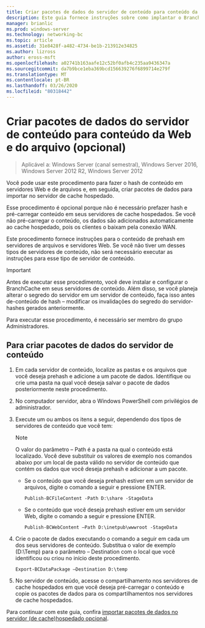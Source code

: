 ```yaml
---
title: Criar pacotes de dados do servidor de conteúdo para conteúdo da Web e do arquivo (opcional)
description: Este guia fornece instruções sobre como implantar o BranchCache no modo de cache hospedado em computadores que executam o Windows Server 2016 e o Windows 10
manager: brianlic
ms.prod: windows-server
ms.technology: networking-bc
ms.topic: article
ms.assetid: 31e8428f-a482-4734-be1b-213912e34825
ms.author: lizross
author: eross-msft
ms.openlocfilehash: a02741b163aafe12c52bf0afb4c235aa9436347a
ms.sourcegitcommit: da7b9bce1eba369bcd156639276f6899714e279f
ms.translationtype: MT
ms.contentlocale: pt-BR
ms.lasthandoff: 03/26/2020
ms.locfileid: "80318442"
---
```

# <a name="create-content-server-data-packages-for-web-and-file-content-optional"></a>Criar pacotes de dados do servidor de conteúdo para conteúdo da Web e do arquivo (opcional)

>Aplicável a: Windows Server (canal semestral), Windows Server 2016, Windows Server 2012 R2, Windows Server 2012

Você pode usar este procedimento para fazer o hash de conteúdo em servidores Web e de arquivos e, em seguida, criar pacotes de dados para importar no servidor de cache hospedado. 

Esse procedimento é opcional porque não é necessário prefazer hash e pré-carregar conteúdo em seus servidores de cache hospedados. Se você não pré-carregar o conteúdo, os dados são adicionados automaticamente ao cache hospedado, pois os clientes o baixam pela conexão WAN.

Este procedimento fornece instruções para o conteúdo de prehash em servidores de arquivos e servidores Web. Se você não tiver um desses tipos de servidores de conteúdo, não será necessário executar as instruções para esse tipo de servidor de conteúdo.

>[!IMPORTANT]
>Antes de executar esse procedimento, você deve instalar e configurar o BranchCache em seus servidores de conteúdo. Além disso, se você planeja alterar o segredo do servidor em um servidor de conteúdo, faça isso antes de\-conteúdo de hash – modificar os invalidações do segredo do servidor\-hashes gerados anteriormente.

Para executar esse procedimento, é necessário ser membro do grupo Administradores.

## <a name="to-create-content-server-data-packages"></a>Para criar pacotes de dados do servidor de conteúdo

1. Em cada servidor de conteúdo, localize as pastas e os arquivos que você deseja prehash e adicione a um pacote de dados. Identifique ou crie uma pasta na qual você deseja salvar o pacote de dados posteriormente neste procedimento.

2. No computador servidor, abra o Windows PowerShell com privilégios de administrador.

3. Execute um ou ambos os itens a seguir, dependendo dos tipos de servidores de conteúdo que você tem:

    > [!NOTE]
    > O valor do parâmetro – Path é a pasta na qual o conteúdo está localizado. Você deve substituir os valores de exemplo nos comandos abaixo por um local de pasta válido no servidor de conteúdo que contém os dados que você deseja prehash e adicionar a um pacote.
  
    - Se o conteúdo que você deseja prehash estiver em um servidor de arquivos, digite o comando a seguir e pressione ENTER.

        ```  
        Publish-BCFileContent -Path D:\share -StageData
        ```  

    -   Se o conteúdo que você deseja prehash estiver em um servidor Web, digite o comando a seguir e pressione ENTER.

        ```  
        Publish-BCWebContent –Path D:\inetpub\wwwroot -StageData
        ```  

4. Crie o pacote de dados executando o comando a seguir em cada um dos seus servidores de conteúdo. Substitua o valor de exemplo \(D:\\Temp\) para o parâmetro – Destination com o local que você identificou ou criou no início deste procedimento.

    ```  
    Export-BCDataPackage –Destination D:\temp
    ```  

5. No servidor de conteúdo, acesse o compartilhamento nos servidores de cache hospedados em que você deseja pré-carregar o conteúdo e copie os pacotes de dados para os compartilhamentos nos servidores de cache hospedados.

Para continuar com este guia, confira [importar pacotes de dados no servidor &#40;de cache&#41;hospedado opcional](9-Bc-Import-Data.md).

